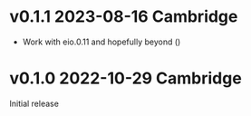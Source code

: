 # v0.1.1 2023-08-16 Cambridge

 - Work with eio.0.11 and hopefully beyond ()

# v0.1.0 2022-10-29 Cambridge

Initial release